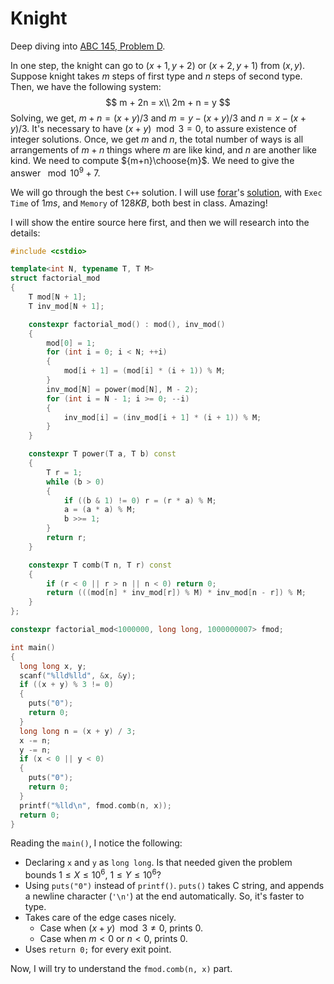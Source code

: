 # Knight

Deep diving into [ABC 145, Problem D](https://atcoder.jp/contests/abc145/tasks/abc145_d).

In one step, the knight can go to $(x+1, y+2)$ or $(x+2,y+1)$ from $(x,y)$. Suppose knight takes $m$ steps of first type and $n$ steps of second type. Then, we have the following system:
$$
m + 2n = x\\
2m + n = y
$$
Solving, we get, $m + n = (x + y)/3$ and $m = y - (x+y)/3$ and $n = x - (x+y)/3$. It's necessary to have $(x+y)\mod3=0$, to assure existence of integer solutions. Once, we get $m$ and $n$, the total number of ways is all arrangements of $m+n$ things where $m$ are like kind, and $n$ are another like kind. We need to compute ${m+n}\choose{m}$. We need to give the answer $\mod 10^{9}+7$.

We will go through the best `C++` solution. I will use [forar](https://atcoder.jp/users/forar)'s [solution](https://atcoder.jp/contests/abc145/submissions/8473324), with `Exec Time` of $1ms$, and `Memory` of $128KB$, both best in class. Amazing!

I will show the entire source here first, and then we will research into the details:

```c++
#include <cstdio>

template<int N, typename T, T M>
struct factorial_mod
{
	T mod[N + 1];
	T inv_mod[N + 1];

	constexpr factorial_mod() : mod(), inv_mod()
	{
		mod[0] = 1;
		for (int i = 0; i < N; ++i)
		{
			mod[i + 1] = (mod[i] * (i + 1)) % M;
		}
		inv_mod[N] = power(mod[N], M - 2);
		for (int i = N - 1; i >= 0; --i)
		{
			inv_mod[i] = (inv_mod[i + 1] * (i + 1)) % M;
		}
	}

	constexpr T power(T a, T b) const
	{
		T r = 1;
		while (b > 0)
		{
			if ((b & 1) != 0) r = (r * a) % M;
			a = (a * a) % M;
			b >>= 1;
		}
		return r;
	}

	constexpr T comb(T n, T r) const
	{
		if (r < 0 || r > n || n < 0) return 0;
		return (((mod[n] * inv_mod[r]) % M) * inv_mod[n - r]) % M;
	}
};

constexpr factorial_mod<1000000, long long, 1000000007> fmod;

int main()
{
  long long x, y;
  scanf("%lld%lld", &x, &y);
  if ((x + y) % 3 != 0)
  {
    puts("0");
    return 0;
  }
  long long n = (x + y) / 3;
  x -= n;
  y -= n;
  if (x < 0 || y < 0)
  {
    puts("0");
    return 0;
  }
  printf("%lld\n", fmod.comb(n, x));
  return 0;
}
```



Reading the `main()`, I notice the following:

* Declaring `x` and `y` as `long long`. Is that needed given the problem bounds $1≤X≤10^6$,  $1≤Y≤10^6$?
* Using `puts("0")` instead of `printf()`. `puts()` takes C string, and appends a newline character (`'\n'`) at the end automatically. So, it's faster to type.
* Takes care of the edge cases nicely.
  * Case when $(x+y) \mod 3 \neq 0$, prints $0$.
  * Case when $m<0$ or $n<0$, prints $0$.
* Uses `return 0;` for every exit point.

Now, I will try to understand the `fmod.comb(n, x)` part.